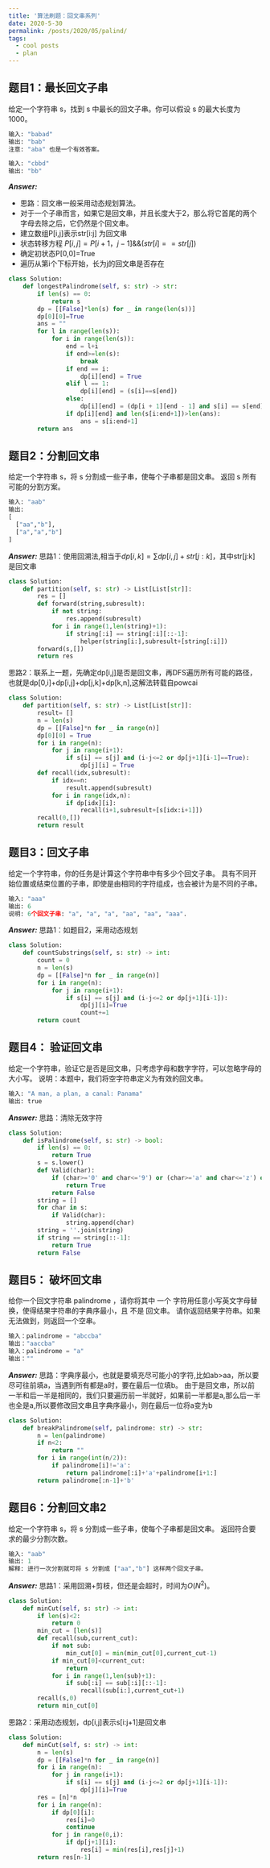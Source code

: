 ```yaml
---
title: '算法刷题：回文串系列'
date: 2020-5-30
permalink: /posts/2020/05/palind/
tags:
  - cool posts
  - plan
---
```


## 题目1：最长回文子串
给定一个字符串 s，找到 s 中最长的回文子串。你可以假设 s 的最大长度为 1000。

```py
输入: "babad"
输出: "bab"
注意: "aba" 也是一个有效答案。

输入: "cbbd"
输出: "bb"
```

***Answer:***
-   思路：回文串一般采用动态规划算法。
-   对于一个子串而言，如果它是回文串，并且长度大于2，那么将它首尾的两个字母去除之后，它仍然是个回文串。
-   建立数组P[i,j]表示str[i:j] 为回文串
-   状态转移方程 $P[i,j] = P[i+1，j-1] \&\& (str[i] == str[j])$
-   确定初状态P[0,0]=True
-   遍历从第i个下标开始，长为j的回文串是否存在

```py
class Solution:
    def longestPalindrome(self, s: str) -> str:
        if len(s) == 0:
            return s
        dp = [[False]*len(s) for _ in range(len(s))]
        dp[0][0]=True
        ans = ""
        for l in range(len(s)):
            for i in range(len(s)):
                end = l+i
                if end>=len(s):
                    break
                if end == i:
                    dp[i][end] = True
                elif l == 1:
                    dp[i][end] = (s[i]==s[end])
                else:
                    dp[i][end] = (dp[i + 1][end - 1] and s[i] == s[end])
                if dp[i][end] and len(s[i:end+1])>len(ans):
                    ans = s[i:end+1]
        return ans
```

## 题目2：分割回文串
给定一个字符串 s，将 s 分割成一些子串，使每个子串都是回文串。
返回 s 所有可能的分割方案。
```py
输入: "aab"
输出:
[
  ["aa","b"],
  ["a","a","b"]
]
```
***Answer:***
思路1：使用回溯法,相当于$dp[i,k] = \sum dp[i,j]+str[j:k]$，其中str[j:k]是回文串
```py
class Solution:
    def partition(self, s: str) -> List[List[str]]:
        res = []
        def forward(string,subresult):
            if not string:
                res.append(subresult)
            for i in range(1,len(string)+1):
                if string[:i] == string[:i][::-1]:
                    helper(string[i:],subresult+[string[:i]])
        forward(s,[])
        return res
```
思路2：联系上一题，先确定dp[i,j]是否是回文串，再DFS遍历所有可能的路径，也就是dp[0,i]+dp[i,j]+dp[j,k]+dp[k,n],这解法转载自powcai
```py
class Solution:
    def partition(self, s: str) -> List[List[str]]:
        result= []
        n = len(s)
        dp = [[False]*n for _ in range(n)]
        dp[0][0] = True
        for i in range(n):
            for j in range(i+1):
                if s[i] == s[j] and (i-j<=2 or dp[j+1][i-1]==True):
                    dp[j][i] = True
        def recall(idx,subresult):
            if idx==n:
                result.append(subresult)
            for i in range(idx,n):
                if dp[idx][i]:
                    recall(i+1,subresult+[s[idx:i+1]])
        recall(0,[])
        return result
```
## 题目3：回文子串
给定一个字符串，你的任务是计算这个字符串中有多少个回文子串。
具有不同开始位置或结束位置的子串，即使是由相同的字符组成，也会被计为是不同的子串。
```py
输入: "aaa"
输出: 6
说明: 6个回文子串: "a", "a", "a", "aa", "aa", "aaa".
```
***Answer:*** 
思路1：如题目2，采用动态规划
```py
class Solution:
    def countSubstrings(self, s: str) -> int:
        count = 0
        n = len(s)
        dp = [[False]*n for _ in range(n)]
        for i in range(n):
            for j in range(i+1):
                if s[i] == s[j] and (i-j<=2 or dp[j+1][i-1]):
                    dp[j][i]=True
                    count+=1
        return count
```
## 题目4： 验证回文串
给定一个字符串，验证它是否是回文串，只考虑字母和数字字符，可以忽略字母的大小写。
说明：本题中，我们将空字符串定义为有效的回文串。
```py
输入: "A man, a plan, a canal: Panama"
输出: true
```
***Answer:***
思路：清除无效字符
```py
class Solution:
    def isPalindrome(self, s: str) -> bool:
        if len(s) == 0:
            return True
        s = s.lower()
        def Valid(char):
            if (char>='0' and char<='9') or (char>='a' and char<='z') or(char>='A' and char<='Z'):
                return True
            return False
        string = []
        for char in s:
            if Valid(char):
                string.append(char)
        string = ''.join(string)
        if string == string[::-1]:
            return True
        return False
```

## 题目5： 破坏回文串
给你一个回文字符串 palindrome ，请你将其中 一个 字符用任意小写英文字母替换，使得结果字符串的字典序最小，且 不是 回文串。
请你返回结果字符串。如果无法做到，则返回一个空串。
```py
输入：palindrome = "abccba"
输出："aaccba"
输入：palindrome = "a"
输出：""
```
***Answer:***
思路：字典序最小，也就是要填充尽可能小的字符,比如ab>aa，所以要尽可往前填a，当遇到所有都是a时，要在最后一位填b。
由于是回文串，所以前一半和后一半是相同的，我们只要遍历前一半就好，如果前一半都是a,那么后一半也全是a,所以要修改回文串且字典序最小，则在最后一位将a变为b
```py
class Solution:
    def breakPalindrome(self, palindrome: str) -> str:
        n = len(palindrome)
        if n<2:
            return ""
        for i in range(int(n/2)):
            if palindrome[i]!='a':
                return palindrome[:i]+'a'+palindrome[i+1:]
        return palindrome[:n-1]+'b'
```

## 题目6：分割回文串2
给定一个字符串 s，将 s 分割成一些子串，使每个子串都是回文串。
返回符合要求的最少分割次数。
```py
输入: "aab"
输出: 1
解释: 进行一次分割就可将 s 分割成 ["aa","b"] 这样两个回文子串。
```

***Answer:***
思路1：采用回溯+剪枝，但还是会超时，时间为$O(N^2)$。
```py
class Solution:
    def minCut(self, s: str) -> int:
        if len(s)<2:
            return 0
        min_cut = [len(s)]
        def recall(sub,current_cut):
            if not sub:
                min_cut[0] = min(min_cut[0],current_cut-1)
            if min_cut[0]<current_cut:
                return 
            for i in range(1,len(sub)+1):
                if sub[:i] == sub[:i][::-1]:
                    recall(sub[i:],current_cut+1)
        recall(s,0)
        return min_cut[0]
```
思路2：采用动态规划，dp[i,j]表示s[i:j+1]是回文串
```py
class Solution:
    def minCut(self, s: str) -> int:
        n = len(s)
        dp = [[False]*n for _ in range(n)]
        for i in range(n):
            for j in range(i+1):
                if s[i] == s[j] and (i-j<=2 or dp[j+1][i-1]):
                    dp[j][i]=True
        res = [n]*n
        for i in range(n):
            if dp[0][i]:
                res[i]=0
                continue
            for j in range(0,i):
                if dp[j+1][i]:
                    res[i] = min(res[i],res[j]+1)
        return res[n-1]
```